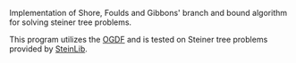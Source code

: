 Implementation of Shore, Foulds and Gibbons' branch and bound algorithm for solving steiner tree problems.

This program utilizes the [OGDF](http://www.ogdf.net/) and is tested on Steiner tree problems provided by [SteinLib](http://steinlib.zib.de/).

